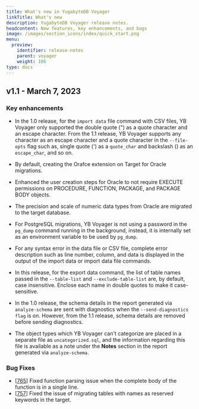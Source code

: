 ```yaml
---
title: What's new in YugabyteDB Voyager
linkTitle: What's new
description: YugabyteDB Voyager release notes.
headcontent: New features, key enhancements, and bugs
image: /images/section_icons/index/quick_start.png
menu:
  preview:
    identifier: release-notes
    parent: voyager
    weight: 106
type: docs
---
```


## v1.1 - March 7, 2023

### Key enhancements

* In the 1.0 release, for the `import data` file command with CSV files, YB Voyager only supported the double quote (") as a quote character and an escape character. From the 1.1 release, YB Voyager supports any character as an escape character and a quote character in the `--file-opts` flag such as, single quote (') as a `quote_char` and backslash (\) as an `escape_char`, and so on.

* By default, creating the Orafce extension on Target for Oracle migrations.

* Enhanced the user creation steps for Oracle to not require EXECUTE permissions on PROCEDURE, FUNCTION, PACKAGE, and PACKAGE BODY objects.

* The precision and scale of numeric data types from Oracle are migrated to the target database.

* For PostgreSQL migrations, YB Voyager is not using a password in the `pg_dump` command running in the background, instead, it is internally set as an environment variable to be used by `pg_dump`.

* For any syntax error in the data file or CSV file, complete error description such as line number, column, and data is displayed in the output of the import data or import data file commands.

* In this release, for the export data command, the list of table names passed in the `--table-list` and `--exclude-table-list` are, by default, case insensitive. Enclose each name in double quotes to make it case-sensitive.

<!-- For the import data command,the behavior remains unchanged from the previous release. These names are, by default, case-sensitive. No need to enclose them in double-quotes. -->

* In the 1.0 release, the schema details in the report generated via `analyze-schema` are sent with diagnostics when the `--send-diagnostics flag` is on. However, from the 1.1 release, schema details are removed before sending diagnostics.

* The object types which YB Voyager can't categorize are placed in a separate file as `uncategorized.sql`, and the information regarding this file is available as a note under the **Notes** section in the report generated via `analyze-schema`.

### Bug Fixes

* [[765](https://github.com/yugabyte/yb-voyager/issues/765)] Fixed function parsing issue when the complete body of the function is in a single line.
* [[757](https://github.com/yugabyte/yb-voyager/issues/757)] Fixed the issue of migrating tables with names as reserved keywords in the target.
